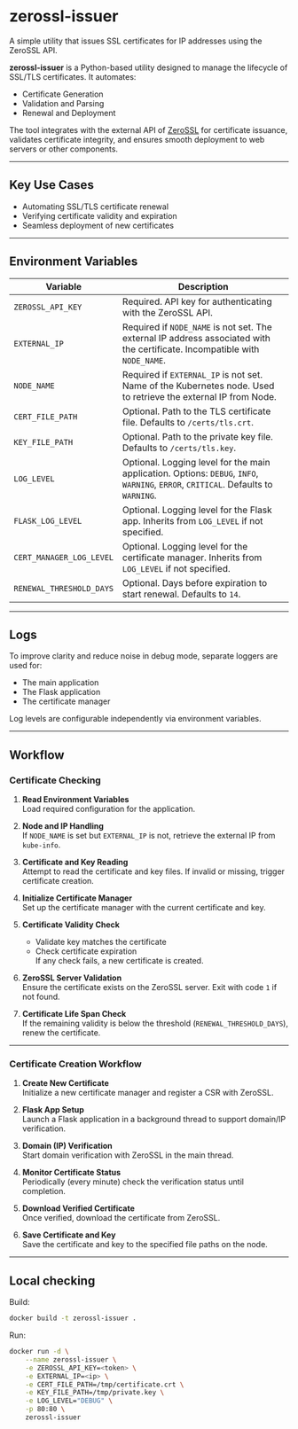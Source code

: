 # zerossl-issuer
A simple utility that issues SSL certificates for IP addresses using the ZeroSSL API.

**zerossl-issuer** is a Python-based utility designed to manage the lifecycle of SSL/TLS certificates. It automates:

- Certificate Generation  
- Validation and Parsing  
- Renewal and Deployment  

The tool integrates with the external API of [ZeroSSL](https://zerossl.com) for certificate issuance, validates certificate integrity, and ensures smooth deployment to web servers or other components.

---

## Key Use Cases

- Automating SSL/TLS certificate renewal  
- Verifying certificate validity and expiration  
- Seamless deployment of new certificates  

---

## Environment Variables

| Variable | Description |
|---------|-------------|
| `ZEROSSL_API_KEY` | Required. API key for authenticating with the ZeroSSL API. |
| `EXTERNAL_IP` | Required if `NODE_NAME` is not set. The external IP address associated with the certificate. Incompatible with `NODE_NAME`. |
| `NODE_NAME` | Required if `EXTERNAL_IP` is not set. Name of the Kubernetes node. Used to retrieve the external IP from Node. |
| `CERT_FILE_PATH` | Optional. Path to the TLS certificate file. Defaults to `/certs/tls.crt`. |
| `KEY_FILE_PATH` | Optional. Path to the private key file. Defaults to `/certs/tls.key`. |
| `LOG_LEVEL` | Optional. Logging level for the main application. Options: `DEBUG`, `INFO`, `WARNING`, `ERROR`, `CRITICAL`. Defaults to `WARNING`. |
| `FLASK_LOG_LEVEL` | Optional. Logging level for the Flask app. Inherits from `LOG_LEVEL` if not specified. |
| `CERT_MANAGER_LOG_LEVEL` | Optional. Logging level for the certificate manager. Inherits from `LOG_LEVEL` if not specified. |
| `RENEWAL_THRESHOLD_DAYS` | Optional. Days before expiration to start renewal. Defaults to `14`. |

---

## Logs

To improve clarity and reduce noise in debug mode, separate loggers are used for:

- The main application  
- The Flask application  
- The certificate manager  

Log levels are configurable independently via environment variables.

---

## Workflow

### Certificate Checking

1. **Read Environment Variables**  
   Load required configuration for the application.

2. **Node and IP Handling**  
   If `NODE_NAME` is set but `EXTERNAL_IP` is not, retrieve the external IP from `kube-info`.

3. **Certificate and Key Reading**  
   Attempt to read the certificate and key files. If invalid or missing, trigger certificate creation.

4. **Initialize Certificate Manager**  
   Set up the certificate manager with the current certificate and key.

5. **Certificate Validity Check**  
   - Validate key matches the certificate  
   - Check certificate expiration  
   If any check fails, a new certificate is created.

6. **ZeroSSL Server Validation**  
   Ensure the certificate exists on the ZeroSSL server. Exit with code `1` if not found.

7. **Certificate Life Span Check**  
   If the remaining validity is below the threshold (`RENEWAL_THRESHOLD_DAYS`), renew the certificate.

---

### Certificate Creation Workflow

1. **Create New Certificate**  
   Initialize a new certificate manager and register a CSR with ZeroSSL.

2. **Flask App Setup**  
   Launch a Flask application in a background thread to support domain/IP verification.

3. **Domain (IP) Verification**  
   Start domain verification with ZeroSSL in the main thread.

4. **Monitor Certificate Status**  
   Periodically (every minute) check the verification status until completion.

5. **Download Verified Certificate**  
   Once verified, download the certificate from ZeroSSL.

6. **Save Certificate and Key**  
   Save the certificate and key to the specified file paths on the node.

---

## Local checking
Build:
```sh
docker build -t zerossl-issuer .
```
Run:
```sh
docker run -d \
    --name zerossl-issuer \
    -e ZEROSSL_API_KEY=<token> \
    -e EXTERNAL_IP=<ip> \
    -e CERT_FILE_PATH=/tmp/certificate.crt \
    -e KEY_FILE_PATH=/tmp/private.key \
    -e LOG_LEVEL="DEBUG" \
    -p 80:80 \
    zerossl-issuer
```